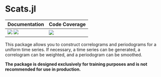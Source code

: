 # Scats.jl

| **Documentation**                                                         | **Code Coverage**                                                 |
|:------------------------------------------------------------------------- |:----------------------------------------------------------------- |
| [![][docs-stable-img]][docs-stable-url] [![][docs-dev-img]][docs-dev-url] | [![][coveralls-img]][coveralls-url]                               |

[docs-stable-img]: https://img.shields.io/badge/docs-stable-blue.svg
[docs-stable-url]: https://paveloom-j.github.io/Scats.jl

[docs-dev-img]: https://img.shields.io/badge/docs-dev-blue.svg
[docs-dev-url]: https://paveloom-j.github.io/Scats.jl/dev

[coveralls-img]: https://coveralls.io/repos/github/paveloom-j/Scats.jl/badge.svg?branch=develop
[coveralls-url]: https://coveralls.io/github/paveloom-j/Scats.jl

This package allows you to construct correlograms and periodograms for a uniform time series. If necessary, a time series can be generated, a correlogram can be weighted, and a periodogram can be smoothed.

**The package is designed exclusively for training purposes and is not recommended for use in production.**
